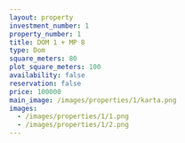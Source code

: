 ```yaml
---
layout: property
investment_number: 1
property_number: 1
title: DOM 1 + MP 8
type: Dom
square_meters: 80
plot_square_meters: 100
availability: false
reservation: false
price: 100000
main_image: /images/properties/1/karta.png
images:
  - /images/properties/1/1.png
  - /images/properties/1/2.png
---
```

